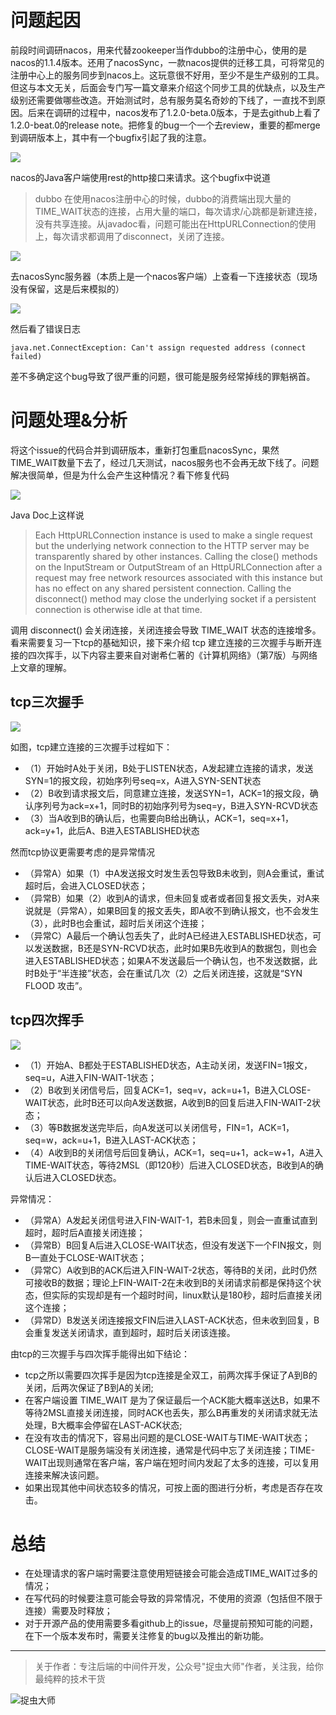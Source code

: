 # 问题起因
前段时间调研nacos，用来代替zookeeper当作dubbo的注册中心，使用的是nacos的1.1.4版本。还用了nacosSync，一款nacos提供的迁移工具，可将常见的注册中心上的服务同步到nacos上。这玩意很不好用，至少不是生产级别的工具。但这与本文无关，后面会专门写一篇文章来介绍这个同步工具的优缺点，以及生产级别还需要做哪些改造。开始测试时，总有服务莫名奇妙的下线了，一直找不到原因。后来在调研的过程中，nacos发布了1.2.0-beta.0版本，于是去github上看了1.2.0-beat.0的release note。把修复的bug一个一个去review，重要的都merge到调研版本上，其中有一个bugfix引起了我的注意。

![](img1.jpg)

nacos的Java客户端使用rest的http接口来请求。这个bugfix中说道

> dubbo 在使用nacos注册中心的时候，dubbo的消费端出现大量的TIME_WAIT状态的连接，占用大量的端口，每次请求/心跳都是新建连接，没有共享连接。从javadoc看，问题可能出在HttpURLConnection的使用上，每次请求都调用了disconnect，关闭了连接。

![](img2.jpg)

去nacosSync服务器（本质上是一个nacos客户端）上查看一下连接状态（现场没有保留，这是后来模拟的）

![](img3.jpg)

然后看了错误日志

`java.net.ConnectException: Can't assign requested address (connect failed)`

差不多确定这个bug导致了很严重的问题，很可能是服务经常掉线的罪魁祸首。

# 问题处理&分析
将这个issue的代码合并到调研版本，重新打包重启nacosSync，果然TIME_WAIT数量下去了，经过几天测试，nacos服务也不会再无故下线了。问题解决很简单，但是为什么会产生这种情况？看下修复代码

![](img4.jpg)

Java Doc上这样说

> Each HttpURLConnection instance is used to make a single request but the underlying network connection to the HTTP server may be transparently shared by other instances. Calling the close() methods on the InputStream or OutputStream of an HttpURLConnection after a request may free network resources associated with this instance but has no effect on any shared persistent connection. Calling the disconnect() method may close the underlying socket if a persistent connection is otherwise idle at that time.

调用 disconnect() 会关闭连接，关闭连接会导致 TIME_WAIT 状态的连接增多。看来需要复习一下tcp的基础知识，接下来介绍 tcp 建立连接的三次握手与断开连接的四次挥手，以下内容主要来自对谢希仁著的《计算机网络》（第7版）与网络上文章的理解。

## tcp三次握手

![](img5.jpg)

如图，tcp建立连接的三次握手过程如下：

- （1）开始时A处于关闭，B处于LISTEN状态，A发起建立连接的请求，发送SYN=1的报文段，初始序列号seq=x，A进入SYN-SENT状态
- （2）B收到请求报文后，同意建立连接，发送SYN=1，ACK=1的报文段，确认序列号为ack=x+1，同时B的初始序列号为seq=y，B进入SYN-RCVD状态
- （3）当A收到B的确认后，也需要向B给出确认，ACK=1，seq=x+1，ack=y+1，此后A、B进入ESTABLISHED状态

然而tcp协议更需要考虑的是异常情况

- （异常A）如果（1）中A发送报文时发生丢包导致B未收到，则A会重试，重试超时后，会进入CLOSED状态；
- （异常B）如果（2）收到A的请求，但未回复或者或者回复报文丢失，对A来说就是（异常A），如果B回复的报文丢失，即A收不到确认报文，也不会发生（3），此时B也会重试，超时后关闭这个连接；
- （异常C）A最后一个确认包丢失了，此时A已经进入ESTABLISHED状态，可以发送数据，B还是SYN-RCVD状态，此时如果B先收到A的数据包，则也会进入ESTABLISHED状态；如果A不发送最后一个确认包，也不发送数据，此时B处于“半连接”状态，会在重试几次（2）之后关闭连接，这就是“SYN FLOOD 攻击”。

## tcp四次挥手

![](img6.jpg)

- （1）开始A、B都处于ESTABLISHED状态，A主动关闭，发送FIN=1报文，seq=u，A进入FIN-WAIT-1状态；
- （2）B收到关闭信号后，回复ACK=1，seq=v，ack=u+1，B进入CLOSE-WAIT状态，此时B还可以向A发送数据，A收到B的回复后进入FIN-WAIT-2状态；
- （3）等B数据发送完毕后，向A发送可以关闭信号，FIN=1，ACK=1，seq=w，ack=u+1，B进入LAST-ACK状态；
- （4）A收到B的关闭信号后回复确认，ACK=1，seq=u+1，ack=w+1，A进入TIME-WAIT状态，等待2MSL（即120秒）后进入CLOSED状态，B收到A的确认后进入CLOSED状态。

异常情况：

- （异常A）A发起关闭信号进入FIN-WAIT-1，若B未回复，则会一直重试直到超时，超时后A直接关闭连接；
- （异常B）B回复A后进入CLOSE-WAIT状态，但没有发送下一个FIN报文，则B一直处于CLOSE-WAIT状态；
- （异常C）A收到B的ACK后进入FIN-WAIT-2状态，等待B的关闭，此时仍然可接收B的数据；理论上FIN-WAIT-2在未收到B的关闭请求前都是保持这个状态，但实际的实现却是有一个超时时间，linux默认是180秒，超时后直接关闭这个连接；
- （异常D）B发送关闭连接报文FIN后进入LAST-ACK状态，但未收到回复，B会重复发送关闭请求，直到超时，超时后关闭该连接。

由tcp的三次握手与四次挥手能得出如下结论：

- tcp之所以需要四次挥手是因为tcp连接是全双工，前两次挥手保证了A到B的关闭，后两次保证了B到A的关闭;
- 在客户端设置 TIME_WAIT 是为了保证最后一个ACK能大概率送达B，如果不等待2MSL直接关闭连接，同时ACK也丢失，那么B再重发的关闭请求就无法处理，B大概率会停留在LAST-ACK状态;
- 在没有攻击的情况下，容易出问题的是CLOSE-WAIT与TIME-WAIT状态；CLOSE-WAIT是服务端没有关闭连接，通常是代码中忘了关闭连接；TIME-WAIT出现则通常在客户端，客户端在短时间内发起了太多的连接，可以复用连接来解决该问题。
- 如果出现其他中间状态较多的情况，可按上面的图进行分析，考虑是否存在攻击。

# 总结

- 在处理请求的客户端时需要注意使用短链接会可能会造成TIME_WAIT过多的情况；
- 在写代码的时候要注意可能会导致的异常情况，不使用的资源（包括但不限于连接）需要及时释放；
- 对于开源产品的使用需要多看github上的issue，尽量提前预知可能的问题，在下一个版本发布时，需要关注修复的bug以及推出的新功能。

---

> 关于作者：专注后端的中间件开发，公众号"捉虫大师"作者，关注我，给你最纯粹的技术干货

![捉虫大师](../../qrcode_small.jpg)